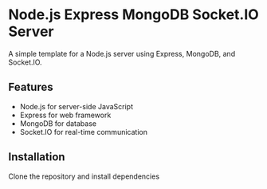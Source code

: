 # Node.js Express MongoDB Socket.IO Server

A simple template for a Node.js server using Express, MongoDB, and Socket.IO.

## Features

- Node.js for server-side JavaScript
- Express for web framework
- MongoDB for database
- Socket.IO for real-time communication

## Installation

Clone the repository and install dependencies
